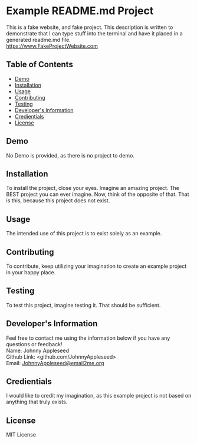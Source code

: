 # Example README.md Project
  This is a fake website, and fake project. This description is written to demonstrate that I can type stuff into the terminal and have it placed in a generated readme.md file.
  <br>
  https://www.FakeProjectWebsite.com
  ## Table of Contents
  * [Demo](#demo)
  * [Installation](#installation)
  * [Usage](#usage)
  * [Contributing](#contributing)
  * [Testing](#testing)
  * [Developer's Information](#devInfo)
  * [Credientials](#credientials)
  * [License](#license)
  
  ## <a name="demo"></a>Demo
  No Demo is provided, as there is no project to demo.
  ## <a name="installation"></a>Installation
  To install the project, close your eyes. Imagine an amazing project. The BEST project you can ever imagine. Now, think of the opposite of that. That is this, because this project does not exist. 
  ## <a name="usage"></a>Usage
  The intended use of this project is to exist solely as an example.
  ## <a name="contributing"></a>Contributing
  To contribute, keep utilizing your imagination to create an example project in your happy place.
  ## <a name="testing"></a>Testing
  To test this project, imagine testing it. That should be sufficient.
  ## <a name="devInfo"></a>Developer's Information
  Feel free to contact me using the information below if you have any questions or feedback!
  <br>
  Name: Johnny Appleseed
  <br>
  Github Link: <github.com/JohnnyAppleseed>
  <br>
  Email: <JohnnyAppleseed@email2me.org>
  ## <a name="credientials"></a>Credientials
  I would like to credit my imagination, as this example project is not based on anything that truly exists.
  ## <a name="license"></a>License
  MIT License
